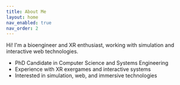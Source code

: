 ```yaml
---
title: About Me
layout: home
nav_enabled: true
nav_order: 2
---
```


Hi! I'm a bioengineer and XR enthusiast, working with simulation and interactive web technologies.

- PhD Candidate in Computer Science and Systems Engineering
- Experience with XR exergames and interactive systems
- Interested in simulation, web, and immersive technologies
